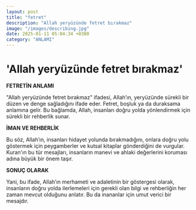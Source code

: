 ```yaml
---
layout: post
title: "fetret"
description: "Allah yeryüzünde fetret bırakmaz"
image: "/images/describing.jpg"
date: 2025-01-11 05:04:34 +0300
category: "ANLAMI"
---
```


'Allah yeryüzünde fetret bırakmaz'
============

**FETRETİN ANLAMI**

"Allah yeryüzünde fetret bırakmaz" ifadesi, Allah’ın, yeryüzünde sürekli bir düzen ve denge sağladığını ifade eder. Fetret, boşluk ya da duraksama anlamına gelir. Bu bağlamda, Allah, insanları doğru yolda yönlendirmek için sürekli bir rehberlik sunar. 

**İMAN VE REHBERLİK**

Bu söz, Allah’ın, insanları hidayet yolunda bırakmadığını, onlara doğru yolu göstermek için peygamberler ve kutsal kitaplar gönderdiğini de vurgular. Kuran'ın bu tür mesajları, insanların manevi ve ahlaki değerlerini koruması adına büyük bir önem taşır.

**SONUÇ OLARAK**

Yani, bu ifade, Allah’ın merhameti ve adaletinin bir göstergesi olarak, insanların doğru yolda ilerlemeleri için gerekli olan bilgi ve rehberliğin her zaman mevcut olduğunu anlatır. Bu da inananlar için umut verici bir mesajdır.

<script data-goatcounter="https://gg123.goatcounter.com/count"
        async src="//gc.zgo.at/count.js"></script>
